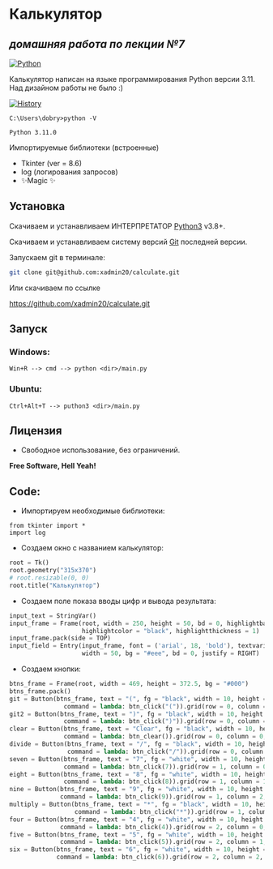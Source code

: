  
# Калькулятор
## _домашняя работа по лекции №7_

[![Python](http://v1480128.hosted-by-vdsina.ru/img/python.png)](https://www.python.org/)




Калькулятор написан на языке программирования Python версии 3.11. Над дизайном работы не было :)


[![History](http://v1480128.hosted-by-vdsina.ru/img/calc_and_hist.png)]()

`
C:\Users\dobry>python -V
`

`
Python 3.11.0
`

Импортируемые библиотеки (встроенные)

- Tkinter (ver = 8.6)
- log (логирования запросов)
- ✨Magic ✨



## Установка

Скачиваем и устанавливаем ИНТЕРПРЕТА́ТОР [Python3](https://www.python.org/downloads/) v3.8+.

Скачиваем и устанавливаем систему версий [Git](https://git-scm.com/downloads) последней версии.

Запускаем git в терминале:
```sh
git clone git@github.com:xadmin20/calculate.git
```

Или скачиваем по ссылке

https://github.com/xadmin20/calculate.git


## Запуск

### Windows:
`
Win+R --> cmd --> python <dir>/main.py
`
### Ubuntu:
`
Ctrl+Alt+T --> puthon3 <dir>/main.py
`
## Лицензия

- Свободное использование, без ограничений.

**Free Software, Hell Yeah!**

## Code:

* Импортируем необходимые библиотеки:
```
from tkinter import *
import log
```

* Создаем окно с названием калькулятор:
```python
root = Tk()
root.geometry("315x370")
# root.resizable(0, 0)
root.title("Калькулятор")
```

* Создаем поле показа вводы цифр и вывода результата:
```python
input_text = StringVar()
input_frame = Frame(root, width = 250, height = 50, bd = 0, highlightbackground = "black",
                    highlightcolor = "black", highlightthickness = 1)
input_frame.pack(side = TOP)
input_field = Entry(input_frame, font = ('arial', 18, 'bold'), textvariable = input_text,
                    width = 50, bg = "#eee", bd = 0, justify = RIGHT)
```

* Создаем кнопки:
```python
btns_frame = Frame(root, width = 469, height = 372.5, bg = "#000")
btns_frame.pack()
git = Button(btns_frame, text = "(", fg = "black", width = 10, height = 3, bd = 0, bg = "#0DE3DB", cursor = "hand2",
               command = lambda: btn_click("(")).grid(row = 0, column = 1, columnspan = 1, padx = 1, pady = 1)
git2 = Button(btns_frame, text = ")", fg = "black", width = 10, height = 3, bd = 0, bg = "#0DE3DB", cursor = "hand2",
               command = lambda: btn_click(")")).grid(row = 0, column = 2, columnspan = 1, padx = 1, pady = 1)
clear = Button(btns_frame, text = "Clear", fg = "black", width = 10, height = 3, bd = 0, bg = "#f00", cursor = "hand2",
               command = lambda: btn_clear()).grid(row = 0, column = 0, columnspan = 1, padx = 1, pady = 1)
divide = Button(btns_frame, text = "/", fg = "black", width = 10, height = 3, bd = 0, bg = "#0DE3DB", cursor = "hand2",
                command = lambda: btn_click("/")).grid(row = 0, column = 3, padx = 1, pady = 1)
seven = Button(btns_frame, text = "7", fg = "white", width = 10, height = 3, bd = 0, bg = "#2B6B06", cursor = "hand2",
               command = lambda: btn_click(7)).grid(row = 1, column = 0, padx = 1, pady = 1)
eight = Button(btns_frame, text = "8", fg = "white", width = 10, height = 3, bd = 0, bg = "#2B6B06", cursor = "hand2",
               command = lambda: btn_click(8)).grid(row = 1, column = 1, padx = 1, pady = 1)
nine = Button(btns_frame, text = "9", fg = "white", width = 10, height = 3, bd = 0, bg = "#2B6B06", cursor = "hand2",
              command = lambda: btn_click(9)).grid(row = 1, column = 2, padx = 1, pady = 1)
multiply = Button(btns_frame, text = "*", fg = "black", width = 10, height = 3, bd = 0, bg = "#0DE3DB", cursor = "hand2",
                  command = lambda: btn_click("*")).grid(row = 1, column = 3, padx = 1, pady = 1)
four = Button(btns_frame, text = "4", fg = "white", width = 10, height = 3, bd = 0, bg = "#2B6B06", cursor = "hand2",
              command = lambda: btn_click(4)).grid(row = 2, column = 0, padx = 1, pady = 1)
five = Button(btns_frame, text = "5", fg = "white", width = 10, height = 3, bd = 0, bg = "#2B6B06", cursor = "hand2",
              command = lambda: btn_click(5)).grid(row = 2, column = 1, padx = 1, pady = 1)
six = Button(btns_frame, text = "6", fg = "white", width = 10, height = 3, bd = 0, bg = "#2B6B06", cursor = "hand2",
             command = lambda: btn_click(6)).grid(row = 2, column = 2, padx = 1
```

